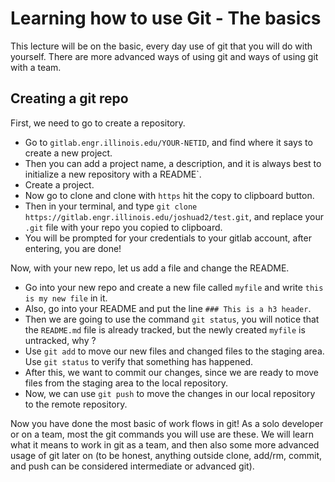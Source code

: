 # Learning how to use Git - The basics

This lecture will be on the basic, every day use of git that you will do with yourself. There are
more advanced ways of using git and ways of using git with a team. 

## Creating a git repo

First, we need to go to create a repository. 

- Go to `gitlab.engr.illinois.edu/YOUR-NETID`, and find where it says to create a new project. 
- Then you can add a project name, a description, and it is always best to initialize a new
  repository with a README`.
- Create a project.
- Now go to clone and clone with `https` hit the copy to clipboard button.
- Then in your terminal, and type `git clone https://gitlab.engr.illinois.edu/joshuad2/test.git`,
  and replace your `.git` file with your repo you copied to clipboard. 
- You will be prompted for your credentials to your gitlab account, after entering, you are done!

Now, with your new repo, let us add a file and change the README. 
- Go into your new repo and create a new file called `myfile` and write `this is my new file` in it.
- Also, go into your README and put the line `### This is a h3 header`. 
- Then we are going to use the command `git status`, you will notice that the `README.md` file is
  already tracked, but the newly created `myfile` is untracked, why ? 
- Use `git add` to move our new files and changed files to the staging area. Use `git status` to
  verify that something has happened.
- After this, we want to commit our changes, since we are ready to move files from the staging area
  to the local repository. 
- Now, we can use `git push` to move the changes in our local repository to the remote repository.

Now you have done the most basic of work flows in git! As a solo developer or on a team, most the
git commands you will use are these. We will learn what it means to work in git as a team, and then
also some more advanced usage of git later on (to be honest, anything outside clone, add/rm, commit,
and push can be considered intermediate or advanced git).

